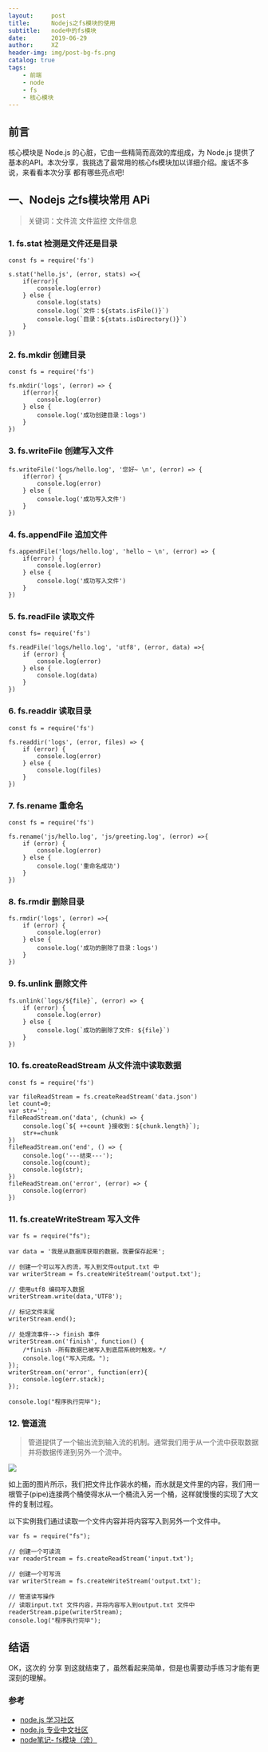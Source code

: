 ```yaml
---
layout:     post
title:      Nodejs之fs模块的使用
subtitle:   node中的fs模块
date:       2019-06-29
author:     XZ
header-img: img/post-bg-fs.png
catalog: true
tags:
    - 前端
    - node
    - fs
    - 核心模块
---
```


## 前言

核心模块是 Node.js 的心脏，它由一些精简而高效的库组成，为 Node.js 提供了基本的API。本次分享，我挑选了最常用的核心fs模块加以详细介绍。废话不多说，来看看本次分享 都有哪些亮点吧!


## 一、Nodejs 之fs模块常用 APi

>关键词：文件流 文件监控 文件信息

### 1. fs.stat 检测是文件还是目录

    const fs = require('fs')

    s.stat('hello.js', (error, stats) =>{
        if(error){
            console.log(error)
        } else {
            console.log(stats)
            console.log(`文件：${stats.isFile()}`)
            console.log(`目录：${stats.isDirectory()}`)
        }
    })

### 2. fs.mkdir 创建目录 

    const fs = require('fs')

    fs.mkdir('logs', (error) => {
        if(error){
            console.log(error)
        } else {
            console.log('成功创建目录：logs')
        }
    })

### 3. fs.writeFile 创建写入文件

    fs.writeFile('logs/hello.log', '您好~ \n', (error) => {
        if(error) {
            console.log(error)
        } else {
            console.log('成功写入文件')
        }
    })

### 4. fs.appendFile 追加文件

    fs.appendFile('logs/hello.log', 'hello ~ \n', (error) => {
        if(error) {
            console.log(error)
        } else {
            console.log('成功写入文件')
        }
    })

### 5. fs.readFile 读取文件

    const fs= require('fs')

    fs.readFile('logs/hello.log', 'utf8', (error, data) =>{
        if (error) {
            console.log(error)
        } else {
            console.log(data)
        }
    })

### 6. fs.readdir 读取目录

    const fs = require('fs')

    fs.readdir('logs', (error, files) => {
        if (error) {
            console.log(error)
        } else {
            console.log(files)
        }
    })

### 7. fs.rename 重命名

    const fs = require('fs')

    fs.rename('js/hello.log', 'js/greeting.log', (error) =>{
        if (error) {
            console.log(error)
        } else {
            console.log('重命名成功')
        }
    })

### 8. fs.rmdir 删除目录

    fs.rmdir('logs', (error) =>{
        if (error) {
            console.log(error)
        } else {
            console.log('成功的删除了目录：logs')
        }
    })

### 9. fs.unlink 删除文件

    fs.unlink(`logs/${file}`, (error) => {
        if (error) {
            console.log(error)
        } else {
            console.log(`成功的删除了文件: ${file}`)
        }
    })

### 10. fs.createReadStream 从文件流中读取数据

    const fs = require('fs')

    var fileReadStream = fs.createReadStream('data.json')
    let count=0;
    var str='';
    fileReadStream.on('data', (chunk) => {
        console.log(`${ ++count }接收到：${chunk.length}`);
        str+=chunk
    })
    fileReadStream.on('end', () => {
        console.log('---结束---');
        console.log(count);
        console.log(str);
    })
    fileReadStream.on('error', (error) => {
        console.log(error)
    })

### 11. fs.createWriteStream 写入文件

    var fs = require("fs");
    
    var data = '我是从数据库获取的数据，我要保存起来';

    // 创建一个可以写入的流，写入到文件output.txt 中
    var writerStream = fs.createWriteStream('output.txt');

    // 使用utf8 编码写入数据
    writerStream.write(data,'UTF8');
    
    // 标记文件末尾
    writerStream.end();
    
    // 处理流事件--> finish 事件
    writerStream.on('finish', function() {   
        /*finish -所有数据已被写入到底层系统时触发。*/
        console.log("写入完成。");
    });
    writerStream.on('error', function(err){
        console.log(err.stack);
    });
    
    console.log("程序执行完毕");

### 12. 管道流

>管道提供了一个输出流到输入流的机制。通常我们用于从一个流中获取数据并将数据传递到另外一个流中。

![](https://image-static.segmentfault.com/187/282/1872822431-5bcd8ae79d5f1)

如上面的图片所示，我们把文件比作装水的桶，而水就是文件里的内容，我们用一根管子(pipe)连接两个桶使得水从一个桶流入另一个桶，这样就慢慢的实现了大文件的复制过程。

以下实例我们通过读取一个文件内容并将内容写入到另外一个文件中。

    var fs = require("fs");
    
    // 创建一个可读流
    var readerStream = fs.createReadStream('input.txt');
    
    // 创建一个可写流
    var writerStream = fs.createWriteStream('output.txt');

    // 管道读写操作
    // 读取input.txt 文件内容，并将内容写入到output.txt 文件中
    readerStream.pipe(writerStream);
    console.log("程序执行完毕");

## 结语

OK，这次的 分享 到这就结束了，虽然看起来简单，但是也需要动手练习才能有更深刻的理解。

### 参考

- [node.js 学习社区](https://http://www.nodeclass.com/)
- [node.js 专业中文社区](https://https://cnodejs.org/)
- [node笔记- fs模块（流）](https://segmentfault.com/a/1190000016763326)

